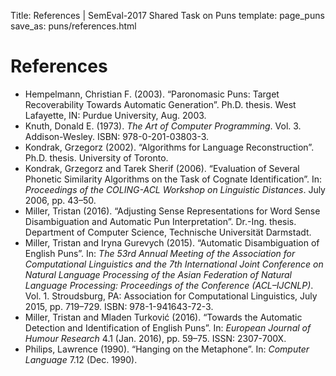 Title: References | SemEval-2017 Shared Task on Puns
template: page_puns
save_as: puns/references.html

# References

* Hempelmann, Christian F. (2003). “Paronomasic Puns: Target Recoverability Towards Automatic Generation”. Ph.D. thesis. West Lafayette, IN: Purdue University, Aug. 2003.
* Knuth, Donald E. (1973). *The Art of Computer Programming*. Vol. 3. Addison-Wesley. ISBN: 978-0-201-03803-3.
* Kondrak, Grzegorz (2002). “Algorithms for Language Reconstruction”. Ph.D. thesis. University of Toronto.
* Kondrak, Grzegorz and Tarek Sherif (2006). “Evaluation of Several Phonetic Similarity Algorithms on the Task of Cognate Identification”. In: *Proceedings of the COLING-ACL Workshop on Linguistic Distances*. July 2006, pp. 43–50.
* Miller, Tristan (2016). “Adjusting Sense Representations for Word Sense Disambiguation and Automatic Pun Interpretation”. Dr.-Ing. thesis. Department of Computer Science, Technische Universität Darmstadt.
* Miller, Tristan and Iryna Gurevych (2015). “Automatic Disambiguation of English Puns”. In: *The 53rd Annual Meeting of the Association for Computational Linguistics and the 7th International Joint Conference on Natural Language Processing of the Asian Federation of Natural Language Processing: Proceedings of the Conference (ACL–IJCNLP)*. Vol. 1. Stroudsburg, PA: Association for Computational Linguistics, July 2015, pp. 719–729. ISBN: 978-1-941643-72-3.
* Miller, Tristan and Mladen Turković (2016). “Towards the Automatic Detection and Identification of English Puns”. In: *European Journal of Humour Research* 4.1 (Jan. 2016), pp. 59–75. ISSN: 2307-700X.
* Philips, Lawrence (1990). “Hanging on the Metaphone”. In: *Computer Language* 7.12 (Dec. 1990).
